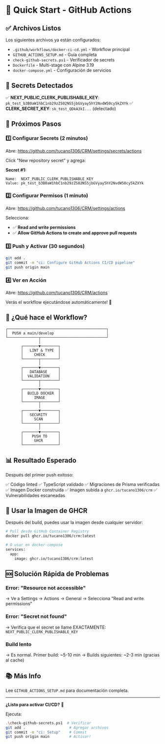 # 🚀 Quick Start - GitHub Actions

## ✅ Archivos Listos

Los siguientes archivos ya están configurados:

- `.github/workflows/docker-ci-cd.yml` - Workflow principal
- `GITHUB_ACTIONS_SETUP.md` - Guía completa
- `check-github-secrets.ps1` - Verificador de secrets
- `Dockerfile` - Multi-stage con Alpine 3.19
- `docker-compose.yml` - Configuración de servicios

## 🔑 Secrets Detectados

✅ **NEXT_PUBLIC_CLERK_PUBLISHABLE_KEY**: `pk_test_b3B0aW1hbC1nb29zZS02NS5jbGVyay5hY2NvdW50cy5kZXYk`
✅ **CLERK_SECRET_KEY**: `sk_test_QDkA3kI...` (detectado)

## 📝 Próximos Pasos

### 1️⃣ Configurar Secrets (2 minutos)

Abre: https://github.com/tucano1306/CRM/settings/secrets/actions

Click "New repository secret" y agrega:

**Secret #1:**
```
Name:  NEXT_PUBLIC_CLERK_PUBLISHABLE_KEY
Value: pk_test_b3B0aW1hbC1nb29zZS02NS5jbGVyay5hY2NvdW50cy5kZXYk
```

### 2️⃣ Configurar Permisos (1 minuto)

Abre: https://github.com/tucano1306/CRM/settings/actions

Selecciona:
- ✅ **Read and write permissions**
- ✅ **Allow GitHub Actions to create and approve pull requests**

### 3️⃣ Push y Activar (30 segundos)

```bash
git add .
git commit -m "ci: Configure GitHub Actions CI/CD pipeline"
git push origin main
```

### 4️⃣ Ver en Acción

Abre: https://github.com/tucano1306/CRM/actions

Verás el workflow ejecutándose automáticamente! 🎉

## 🔄 ¿Qué hace el Workflow?

```
┌─────────────────────────────────────────────┐
│  PUSH a main/develop                        │
└──────────────┬──────────────────────────────┘
               │
       ┌───────▼────────┐
       │   LINT & TYPE  │
       │     CHECK      │
       └───────┬────────┘
               │
       ┌───────▼────────┐
       │   DATABASE     │
       │  VALIDATION    │
       └───────┬────────┘
               │
       ┌───────▼────────┐
       │  BUILD DOCKER  │
       │     IMAGE      │
       └───────┬────────┘
               │
       ┌───────▼────────┐
       │   SECURITY     │
       │     SCAN       │
       └───────┬────────┘
               │
       ┌───────▼────────┐
       │    PUSH TO     │
       │     GHCR       │
       └────────────────┘
```

## 📊 Resultado Esperado

Después del primer push exitoso:

✅ Código linted
✅ TypeScript validado
✅ Migraciones de Prisma verificadas
✅ Imagen Docker construida
✅ Imagen subida a `ghcr.io/tucano1306/crm`
✅ Vulnerabilidades escaneadas

## 🐳 Usar la Imagen de GHCR

Después del build, puedes usar la imagen desde cualquier servidor:

```bash
# Pull desde GitHub Container Registry
docker pull ghcr.io/tucano1306/crm:latest

# O usar en docker-compose
services:
  app:
    image: ghcr.io/tucano1306/crm:latest
```

## 🆘 Solución Rápida de Problemas

### Error: "Resource not accessible"
→ Ve a Settings → Actions → General
→ Selecciona "Read and write permissions"

### Error: "Secret not found"
→ Verifica que el secret se llame EXACTAMENTE:
   `NEXT_PUBLIC_CLERK_PUBLISHABLE_KEY`

### Build lento
→ Es normal. Primer build: ~5-10 min
→ Builds siguientes: ~2-3 min (gracias al cache)

## 📚 Más Info

Lee `GITHUB_ACTIONS_SETUP.md` para documentación completa.

---

**¿Listo para activar CI/CD?** 🚀

Ejecuta:
```bash
.\check-github-secrets.ps1  # Verificar
git add .                    # Agregar archivos
git commit -m "ci: Setup"    # Commit
git push origin main         # Activar!
```
